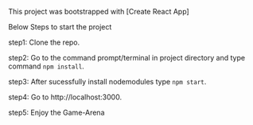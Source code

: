 This project was bootstrapped with [Create React App]

Below Steps to start the project

step1: Clone the repo.

step2: Go to the command prompt/terminal in project directory and type command ```npm install```.

step3: After sucessfully install nodemodules type ```npm start```.

step4: Go to http://localhost:3000.

step5: Enjoy the Game-Arena



